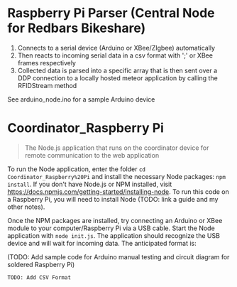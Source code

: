 # Raspberry Pi Parser (Central Node for Redbars Bikeshare)

1. Connects to a serial device (Arduino or XBee/ZIgbee) automatically
2. Then reacts to incoming serial data in a csv format with ';' or XBee frames respectively
3. Collected data is parsed into a specific array that is then sent over a DDP connection to a locally hosted meteor application by calling the RFIDStream method

See arduino_node.ino for a sample Arduino device

# Coordinator_Raspberry Pi

> The Node.js application that runs on the coordinator device for remote communication to the web application

To run the Node application, enter the folder `cd Coordinator_Raspberry%20Pi` and install the necessary Node packages: `npm install`. If you don't have Node.js or NPM installed, visit https://docs.npmjs.com/getting-started/installing-node. To run this code on a Raspberry Pi, you will need to install Node (TODO: link a guide and my other notes).

Once the NPM packages are installed, try connecting an Arduino or XBee module to your computer/Raspberry Pi via a USB cable. Start the Node application with `node init.js`. The application should recognize the USB device and will wait for incoming data. The anticipated format is:

(TODO: Add sample code for Arduino manual testing and circuit diagram for soldered Raspberry Pi)

```
TODO: Add CSV Format
```
